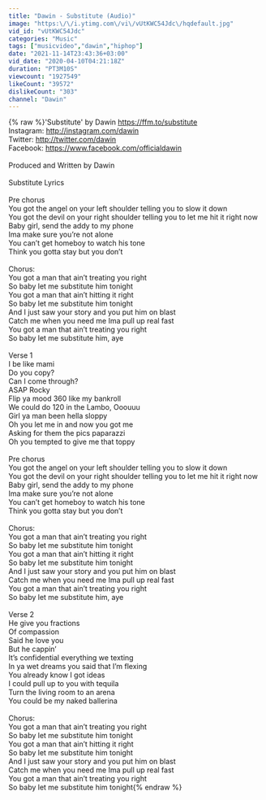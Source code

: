 ```yaml
---
title: "Dawin - Substitute (Audio)"
image: "https:\/\/i.ytimg.com\/vi\/vUtKWC54Jdc\/hqdefault.jpg"
vid_id: "vUtKWC54Jdc"
categories: "Music"
tags: ["musicvideo","dawin","hiphop"]
date: "2021-11-14T23:43:36+03:00"
vid_date: "2020-04-10T04:21:18Z"
duration: "PT3M10S"
viewcount: "1927549"
likeCount: "39572"
dislikeCount: "303"
channel: "Dawin"
---
```

{% raw %}'Substitute' by Dawin <a rel="nofollow" target="blank" href="https://ffm.to/substitute">https://ffm.to/substitute</a> <br />Instagram: <a rel="nofollow" target="blank" href="http://instagram.com/dawin">http://instagram.com/dawin</a> <br />Twitter: <a rel="nofollow" target="blank" href="http://twitter.com/dawin">http://twitter.com/dawin</a> <br />Facebook: <a rel="nofollow" target="blank" href="https://www.facebook.com/officialdawin">https://www.facebook.com/officialdawin</a><br /><br />Produced and Written by Dawin<br /><br />Substitute Lyrics <br /><br />Pre chorus <br />You got the angel on your left shoulder telling you to slow it down<br />You got the devil on your right shoulder telling you to let me hit it right now <br />Baby girl, send the addy to my phone <br />Ima make sure you’re not alone <br />You can’t get homeboy to watch his tone <br />Think you gotta stay but you don’t <br /><br />Chorus:<br />You got a man that ain’t treating you right<br />So baby let me substitute him tonight<br />You got a man that ain’t hitting it right<br />So baby let me substitute him tonight<br />And I just saw your story and you put him on blast<br />Catch me when you need me Ima pull up real fast<br />You got a man that ain’t treating you right<br />So baby let me substitute him, aye<br /><br />Verse 1<br />I be like mami<br />Do you copy?<br />Can I come through?<br />ASAP Rocky<br />Flip ya mood 360 like my bankroll<br />We could do 120 in the Lambo, Ooouuu<br />Girl ya man been hella sloppy<br />Oh you let me in and now you got me<br />Asking for them the pics paparazzi <br />Oh you tempted to give me that toppy<br /><br />Pre chorus <br />You got the angel on your left shoulder telling you to slow it down<br />You got the devil on your right shoulder telling you to let me hit it right now <br />Baby girl, send the addy to my phone <br />Ima make sure you’re not alone <br />You can’t get homeboy to watch his tone <br />Think you gotta stay but you don’t <br /><br />Chorus:<br />You got a man that ain’t treating you right<br />So baby let me substitute him tonight<br />You got a man that ain’t hitting it right<br />So baby let me substitute him tonight<br />And I just saw your story and you put him on blast<br />Catch me when you need me Ima pull up real fast<br />You got a man that ain’t treating you right<br />So baby let me substitute him, aye<br /><br />Verse 2<br />He give you fractions <br />Of compassion <br />Said he love you <br />But he cappin’ <br />It’s confidential everything we texting<br />In ya wet dreams you said that I’m flexing<br />You already know I got ideas<br />I could pull up to you with tequila <br />Turn the living room to an arena <br />You could be my naked ballerina <br /><br />Chorus:<br />You got a man that ain’t treating you right<br />So baby let me substitute him tonight<br />You got a man that ain’t hitting it right<br />So baby let me substitute him tonight<br />And I just saw your story and you put him on blast<br />Catch me when you need me Ima pull up real fast<br />You got a man that ain’t treating you right<br />So baby let me substitute him tonight{% endraw %}
